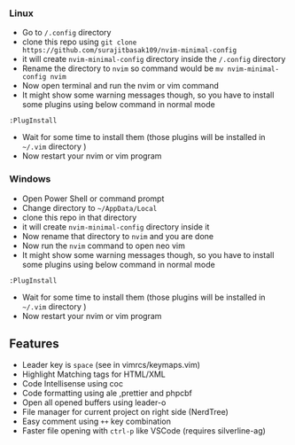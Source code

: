 ### Linux

- Go to `/.config` directory
- clone this repo using `git clone https://github.com/surajitbasak109/nvim-minimal-config`
- it will create `nvim-minimal-config` directory inside the `/.config` directory
- Rename the directory to `nvim` so command would be `mv nvim-minimal-config nvim`
- Now open terminal and run the nvim or vim command
- It might show some warning messages though, so you have to install some plugins using below command in normal mode

```
:PlugInstall
```

- Wait for some time to install them (those plugins will be installed in `~/.vim` directory )
- Now restart your nvim or vim program

### Windows

- Open Power Shell or command prompt
- Change directory to `~/AppData/Local`
- clone this repo in that directory
- it will create `nvim-minimal-config` directory inside it
- Now rename that directory to `nvim` and you are done
- Now run the `nvim` command to open neo vim
- It might show some warning messages though, so you have to install some plugins using below command in normal mode

```
:PlugInstall
```

- Wait for some time to install them (those plugins will be installed in `~/.vim` directory )
- Now restart your nvim or vim program

## Features

- Leader key is `space` (see in vimrcs/keymaps.vim)
- Highlight Matching tags for HTML/XML
- Code Intellisense using coc
- Code formatting using ale ,prettier and phpcbf
- Open all opened buffers using leader-o
- File manager for current project on right side (NerdTree)
- Easy comment using `++` key combination
- Faster file opening with `ctrl-p` like VSCode (requires silverline-ag)
